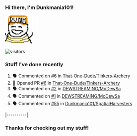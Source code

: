 ### Hi there, I'm Dunkmania101\!
![profile-pic](images/dunkie.png)

![visitors](https://visitor-badge-reloaded.herokuapp.com/badge?page_id=Dunkmania101.Dunkmania101&color=00cf00)

### Stuff I've done recently
<!--START_SECTION:activity-->
1. 🗣 Commented on [#6](https://github.com/That-One-Dude/Tinkers-Archery/issues/6) in [That-One-Dude/Tinkers-Archery](https://github.com/That-One-Dude/Tinkers-Archery)
2. 💪 Opened PR [#6](https://github.com/That-One-Dude/Tinkers-Archery/pull/6) in [That-One-Dude/Tinkers-Archery](https://github.com/That-One-Dude/Tinkers-Archery)
3. 🗣 Commented on [#2](https://github.com/DEWSTREAMING/MoDewSa/issues/2) in [DEWSTREAMING/MoDewSa](https://github.com/DEWSTREAMING/MoDewSa)
4. 🗣 Commented on [#1](https://github.com/DEWSTREAMING/MoDewSa/issues/1) in [DEWSTREAMING/MoDewSa](https://github.com/DEWSTREAMING/MoDewSa)
5. 🗣 Commented on [#55](https://github.com/Dunkmania101/SpatialHarvesters/issues/55) in [Dunkmania101/SpatialHarvesters](https://github.com/Dunkmania101/SpatialHarvesters)
<!--END_SECTION:activity-->
|----------|
### Thanks for checking out my stuff\!
